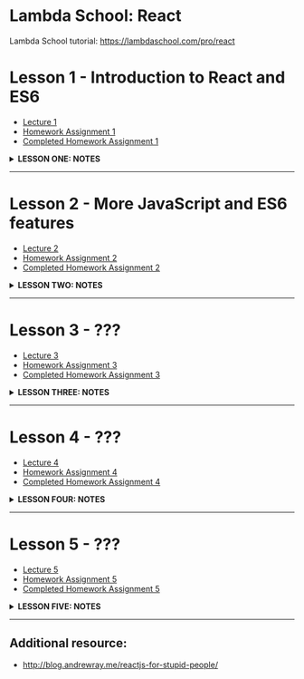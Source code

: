 # Lambda School: React
Lambda School tutorial: https://lambdaschool.com/pro/react

# Lesson 1 - Introduction to React and ES6
- [Lecture 1](https://youtu.be/7QwRtGtluJk)
- [Homework Assignment 1](https://github.com/SunJieMing/LS-Pro-React-I)
- [Completed Homework Assignment 1]()

<details><summary><b>LESSON ONE: NOTES</b></summary><p>

### LESSON ONE LECTURE NOTES
#### [@1m08s](https://youtu.be/7QwRtGtluJk?t=1m08s) **Lecture starts**
- https://jsbin.com/
- ES6 and Babel to use ECMAScript features
- **`let` and `const` - say goodbye to `var`**
```js
let x = 5;    // let says we're creating a variable which can be changed later on
const y = 10; // defining a constant and we NEVER want it to change - an error appears if we try and change it
```
- [JS "block" scoping](ifTrue.js)
```js
if (true) {
  var x = 'hi';
  console.log(x); // ---> hi
}                 // ---> function scope remains so x = 'hi'
console.log(x);   // ---> hi
```
- [Block Scope](blockScope.js)
- Can think of it as if all the code is happening inside the same function
```js
function foo() {
  if (true) {
    var x = 'hi';
    console.log(x);
  }
  console.log(x);
}
foo();          // ---> hi \n hi
console.log(x); // <--- ReferenceError!!!
```
- BOTH `let` and  `const` are BLOCK SCOPED
- `let`
```js
if (true) {
  let x = 'hi';
  console.log(x) // ---> hi
}

console.log(x)   // <--- ReferenceError
```
- `const`
```js
if (true) {
  const x = 'hi';
  console.log(x) // ---> hi
}

console.log(x)   // <--- ReferenceError
```
- `const` is immutable, e.g.
```js
const x = 5;
x++;         // <--- ERROR!!!
```
- compare to `let`
```js
let x = 5;
x++;
console.log(x); // ---> 6
```
- Don't use `var`. Always use `const`, unless it has to change, then use `let`
#### [@7m](https://youtu.be/7QwRtGtluJk?t=7m) **Babel**


</p></details>

***
# Lesson 2 - More JavaScript and ES6 features
- [Lecture 2](https://youtu.be/FQPowZglpJA)
- [Homework Assignment 2](https://github.com/SunJieMing/LS-Pro-React-II)
- [Completed Homework Assignment 2]()

<details><summary><b>LESSON TWO: NOTES</b></summary><p>

### LESSON TWO LECTURE NOTES

</p></details>

***
# Lesson 3 - ???
- [Lecture 3](https://youtu.be/ULx7gruIh20)
- [Homework Assignment 3](https://github.com/SunJieMing/LS-Pro-React-III)
- [Completed Homework Assignment 3]()

<details><summary><b>LESSON THREE: NOTES</b></summary><p>

### LESSON THREE LECTURE NOTES

</p></details>

***
# Lesson 4 - ???
- [Lecture 4](https://youtu.be/vi8oJD5EcX8)
- [Homework Assignment 4](https://github.com/SunJieMing/LS-Pro-React-IV)
- [Completed Homework Assignment 4]()

<details><summary><b>LESSON FOUR: NOTES</b></summary><p>

### LESSON FOUR LECTURE NOTES

</p></details>

***
# Lesson 5 - ???
- [Lecture 5](https://youtu.be/Mnfo3aCnri8)
- [Homework Assignment 5](https://github.com/SunJieMing/LS-Pro-React-V)
- [Completed Homework Assignment 5]()

<details><summary><b>LESSON FIVE: NOTES</b></summary><p>

### LESSON FIVE LECTURE NOTES

</p></details>

***
## Additional resource:
- http://blog.andrewray.me/reactjs-for-stupid-people/

